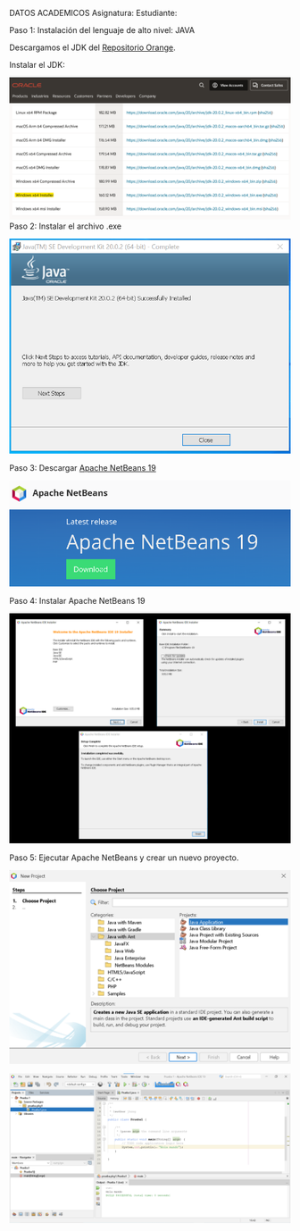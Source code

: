 DATOS ACADEMICOS
Asignatura:
Estudiante:


Paso 1: Instalación del lenguaje de alto nivel: JAVA

Descargamos el JDK del [Repositorio Orange](https://www.oracle.com/java/technologies/javase/jdk20-archive-downloads.html).

Instalar el JDK:

![](https://github.com/JhonAnthonyGiron/APEB1-Taller1/blob/0d411a4ba206351d6a2b2f8a82580030de544099/Descarga%20JDK.png)
Paso 2: Instalar el archivo .exe

![](https://github.com/JhonAnthonyGiron/APEB1-Taller1/blob/a97c722002d619e8a7c947c86c7aa0a574e793cc/Sin%20t%C3%ADtulo.png)

Paso 3: Descargar [Apache NetBeans 19](https://netbeans.apache.org/download/index.html)

![](https://github.com/JhonAnthonyGiron/APEB1-Taller1/blob/7c4a74df9a8f2a399cd0c40a667258832dae4f04/2.png)

Paso 4: Instalar Apache NetBeans 19

![](https://github.com/JhonAnthonyGiron/APEB1-Taller1/blob/61d1892ff4848af191e45d293d6fd469efefb7b1/3.png)

Paso 5: Ejecutar Apache NetBeans y crear un nuevo proyecto.

![](https://github.com/JhonAnthonyGiron/APEB1-Taller1/blob/5b234c0b73eb3fa7dd07e32aaa075d0ed3e00aa2/4.png)

![](https://github.com/JhonAnthonyGiron/APEB1-Taller1/blob/df2e1c6a07379de21e778fd09037cc01b2fe8787/5.png)
